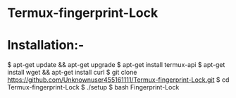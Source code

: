 # Termux-fingerprint-Lock
# Installation:-
$ apt-get update && apt-get upgrade
$ apt-get install termux-api
$ apt-get install wget && apt-get install curl
$ git clone https://github.com/Unknownuser455161111/Termux-fingerprint-Lock.git
$ cd Termux-fingerprint-Lock
$ ./setup
$ bash Fingerprint-Lock
